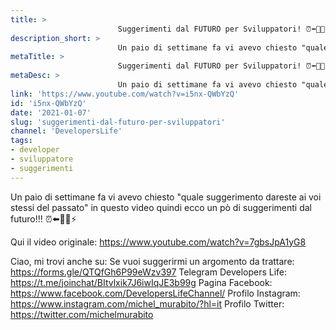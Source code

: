 ```yaml
---
title: > 
                        Suggerimenti dal FUTURO per Sviluppatori! ⏰⬅️🚗💨⚡️
description_short: > 
                        Un paio di settimane fa vi avevo chiesto "quale suggerimento dareste ai voi stessi del passato" in questo video quindi ecco un pò ...
metaTitle: > 
                        Suggerimenti dal FUTURO per Sviluppatori! ⏰⬅️🚗💨⚡️
metaDesc: > 
                        Un paio di settimane fa vi avevo chiesto "quale suggerimento dareste ai voi stessi del passato" in questo video quindi ecco un pò ...
link: 'https://www.youtube.com/watch?v=i5nx-QWbYzQ'
id: 'i5nx-QWbYzQ'
date: '2021-01-07'
slug: 'suggerimenti-dal-futuro-per-sviluppatori'
channel: 'DevelopersLife'
tags: 
- developer
- sviluppatore
- suggerimenti
---
```

Un paio di settimane fa vi avevo chiesto "quale suggerimento dareste ai voi stessi del passato" in questo video quindi ecco un pò di suggerimenti dal futuro!!! ⏰⬅️🚗💨⚡️

Qui il video originale: https://www.youtube.com/watch?v=7gbsJpA1yG8

Ciao, mi trovi anche su:
Se vuoi suggerirmi un argomento da trattare: https://forms.gle/QTQfGh6P99eWzv397
Telegram Developers Life: https://t.me/joinchat/BItvlxik7J6iwIqJE3b99g
Pagina Facebook: https://www.facebook.com/DevelopersLifeChannel/
Profilo Instagram: https://www.instagram.com/michel_murabito/?hl=it
Profilo Twitter: https://twitter.com/michelmurabito